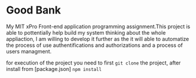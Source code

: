 # Good Bank

My MIT xPro Front-end application programming assignment.This project is able to pottentially help build my system thinking about the whole appliaction, I am willing to develop it further as the it will able to automatize the process of use authentifications and authorizations and a process of users managment.


for execution of the project you need to first `git clone` the project, after install from [package.json]  `npm install` 
